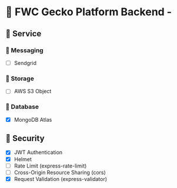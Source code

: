 # 📔 FWC Gecko Platform Backend - 

## 📘 Service

### 📗 Messaging

- [ ] Sendgrid

### 📗 Storage

- [ ] AWS S3 Object

### 📗 Database

- [x] MongoDB Atlas

## 📘 Security

- [x] JWT Authentication
- [x] Helmet
- [ ] Rate Limit (express-rate-limit)
- [ ] Cross-Origin Resource Sharing (cors)
- [x] Request Validation (express-validator)
